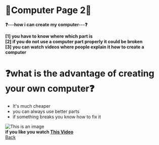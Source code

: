 <h1>
  💠Computer Page 2💠
  </h1>
  
 **❓---how i can create my computer---❓**<br>
 
 **[1] you have to know where which part is**<br>
 **[2] if you do not use a computer part properly it could be broken**<br>
 **[3] you can watch videos where people explain it how to create a computer** <br>
 
 <h1>
  ❓what is the advantage of creating your own computer❓
  </h1>
  
  - It's much cheaper
  - you can always use better parts
  - if something breaks you know how to fix it

  
 ![This is an image](https://www.reichelt.de/magazin/snapshot/640x0/wp-content/uploads/2016/10/pc-bauen.jpg)<br>
 **if you like you watch [This Video](https://www.bing.com/videos/search?q=computer+selbst+bauen&&view=detail&mid=61CF6A9CC36FE1954A0661CF6A9CC36FE1954A06&&FORM=VRDGAR&ru=%2Fvideos%2Fsearch%3Fq%3Dcomputer%2Bselbst%2Bbauen%26FORM%3DHDRSC3)**
 <br>
 [Back](https://justinsirbu.github.io/webseite/)
 <br>
 
  
 
